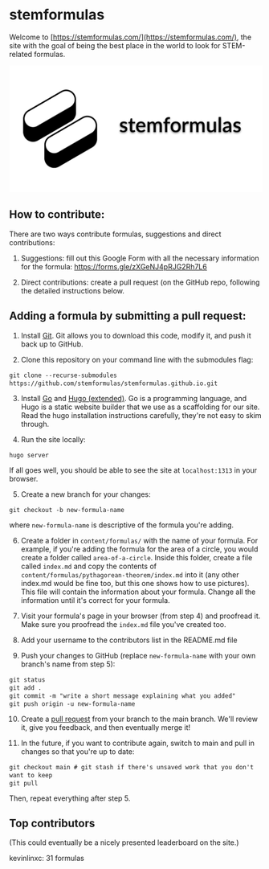 # stemformulas
Welcome to [https://stemformulas.com/](https://stemformulas.com/), the site with the goal of being the best place in the world to look for STEM-related
formulas.

![banner](banner.png)

## How to contribute:

There are two ways contribute formulas, suggestions and direct contributions:

1. Suggestions: fill out this Google Form with all the necessary information for the formula:
https://forms.gle/zXGeNJ4pRJG2Rh7L6

2. Direct contributions: create a pull request (on the GitHub repo, following the detailed instructions below.


## Adding a formula by submitting a pull request:
1. Install [Git](https://git-scm.com/downloads). Git allows you to download this code, modify it, and push it back up to GitHub.

2. Clone this repository on your command line with the submodules flag:

```
git clone --recurse-submodules https://github.com/stemformulas/stemformulas.github.io.git
```

3. Install [Go](https://go.dev/doc/install) and [Hugo (extended)](https://gohugo.io/installation/). Go is a programming language, and Hugo is a static website builder that we use as a scaffolding for our site. Read the hugo installation instructions carefully, they're not easy to skim through.

4. Run the site locally:
```
hugo server
```
If all goes well, you should be able to see the site at `localhost:1313` in your browser.

5. Create a new branch for your changes:

```
git checkout -b new-formula-name
```

where `new-formula-name` is descriptive of the formula you're adding.

6. Create a folder in `content/formulas/` with the name of your formula. For example, if you're adding the formula for the area of a circle, you would create a folder called `area-of-a-circle`. Inside this folder, create a file called `index.md` and copy the contents of `content/formulas/pythagorean-theorem/index.md` into it (any other index.md would be fine too, but this one shows how to use pictures). This file will contain the information about your formula. Change all the information until it's correct for your formula.

7. Visit your formula's page in your browser (from step 4) and proofread it. Make sure you proofread the `index.md` file you've created too.

8. Add your username to the contributors list in the README.md file

9. Push your changes to GitHub (replace `new-formula-name` with your own branch's name from step 5):

```
git status
git add .
git commit -m "write a short message explaining what you added"
git push origin -u new-formula-name
```

10. Create a [pull request](https://github.com/stemformulas/stemformulas.github.io/compare) from your branch to the main branch. We'll review it, give you feedback, and then eventually merge it!

11. In the future, if you want to contribute again, switch to main and pull in changes so that you're up to date:

```
git checkout main # git stash if there's unsaved work that you don't want to keep
git pull
```

Then, repeat everything after step 5.


## Top contributors
(This could eventually be a nicely presented leaderboard on the site.)

kevinlinxc: 31 formulas

 
